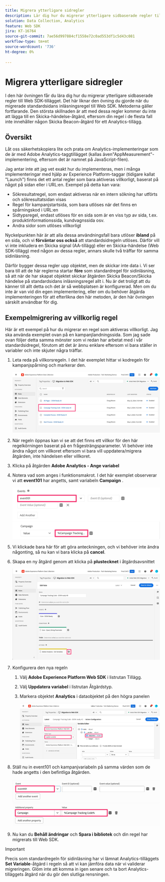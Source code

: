 ```yaml
---
title: Migrera ytterligare sidregler
description: Lär dig hur du migrerar ytterligare sidbaserade regler till Web SDK-tillägget.
solution: Data Collection, Analytics
feature: Web SDK
jira: KT-16764
source-git-commit: 7ae56d997884cf1558e72c0ad553df1c5d43c081
workflow-type: tm+mt
source-wordcount: '736'
ht-degree: 0%

---
```



# Migrera ytterligare sidregler

I den här övningen får du lära dig hur du migrerar ytterligare sidbaserade regler till Web SDK-tillägget. Det här liknar den övning du gjorde när du migrerade standardsidans inläsningsregel till Web SDK. Metoderna gäller fortfarande. Den största skillnaden är att med dessa regler kommer du inte att lägga till en Skicka-händelse-åtgärd, eftersom din regel i de flesta fall inte innehåller någon Skicka Beacon-åtgärd för ett Analytics-tillägg.

## Översikt

Låt oss säkerhetskopiera lite och prata om Analytics-implementeringar som de är med Adobe Analytics-taggtillägget (kallas även&quot;AppMeasurement&quot;-implementering, eftersom det är namnet på JavaScript-filen).

Jag antar inte att jag vet exakt hur du implementeras, men i många implementeringar med hjälp av Experience Platform-taggar (tidigare kallat &quot;Launch&quot;) finns det ett antal regler som bara aktiveras villkorligt, baserat på något på sidan eller i URL:en. Exempel på detta kan vara:

* Sökresultatregel, som endast aktiveras när en intern sökning har utförts och sökresultatsidan visas
* Regel för kampanjstartsida, som bara utlöses när det finns en spårningskod i URL:en
* Sidtypsregel, endast utlöses för en sida som är en viss typ av sida, t.ex. produktinformationssida, kundvagnssida osv.
* Andra sidor som utlöses villkorligt

Nyckelpunkten här är att alla dessa användningsfall bara utlöser **ibland** på en sida, och vi **förväntar oss också** att standardsidregeln utlöses. Därför vill vi inte inkludera en Skicka signal (AA-tillägg) eller en Skicka-händelse (Web SDK-tillägg) med någon av dessa regler, annars skulle två träffar för samma sidinläsning.

Därför bygger dessa regler upp objektet, men de skickar inte data i. Vi ser bara till att de här reglerna startar **före** som standardregel för sidinläsning, så att när de har skapat objektet skickar åtgärden Skicka Beacon/Skicka händelse på standardsidans inläsningsregel allt i. Nu är det troligt att du känner till allt detta och det är så webbplatsen är konfigurerad. Men om du inte är van vid din egen implementering, eller om du behöver åtgärda implementeringen för att efterlikna den här metoden, är den här övningen särskilt användbar för dig.

## Exempelmigrering av villkorlig regel

Här är ett exempel på hur du migrerar en regel som aktiveras villkorligt. Jag ska använda exemplet ovan på en kampanjlandningssida. Som jag sade ovan följer detta samma mönster som vi redan har arbetat med i vår standardsidregel, förutom att det är ännu enklare eftersom vi bara ställer in variabler och inte skjuter några träffar.

1. Leta reda på villkorsregeln. I det här exemplet hittar vi kodregeln för kampanjspårning och markerar den.

   ![Kampanjspårningskodregel välj](assets/campaign-tracking-code-rule-select.jpg)

1. När regeln öppnas kan vi se att det finns ett villkor för den här regelkörningen baserat på en frågesträngsparameter. Vi behöver inte ändra något om villkoret eftersom vi bara vill uppdatera/migrera åtgärden, inte händelsen eller villkoret.
1. Klicka på åtgärden **Adobe Analytics - Ange variabel**
1. Notera vad som anges i funktionsmakrot. I det här exemplet observerar vi att **event101** har angetts, samt variabeln **Campaign** .

   ![event101](assets/event101.jpg)
   ![kampanj var](assets/campaign-variable.jpg)

1. Vi klickade bara här för att göra anteckningen, och vi behöver inte ändra någonting, så nu kan vi bara klicka på **cancel**.
1. Skapa en ny åtgärd genom att klicka på **plustecknet** i åtgärdsavsnittet

   ![ny åtgärd](assets/new-action-conditional-rule.jpg)

1. Konfigurera den nya regeln
   1. Välj **Adobe Experience Platform Web SDK** i listrutan Tillägg.
   1. Välj **Uppdatera variabel** i listrutan Åtgärdstyp.
   1. Markera objektet **Analytics** i dataobjektet på den högra panelen

      ![Uppdatera variabelåtgärd](assets/configure-conditional-rule-action.jpg)

1. Ställ nu in event101 och kampanjvariabeln på samma värden som de hade angetts i den befintliga åtgärden.

   ![Set event101](assets/web-sdk-event101.jpg)
   ![Ange kampanj](assets/web-sdk-campaign-var.jpg)

1. Nu kan du **Behåll ändringar** och **Spara i bibliotek** och din regel har migrerats till Web SDK.

>[!IMPORTANT]
>
>Precis som standardregeln för sidinläsning har vi lämnat Analytics-tilläggets **Set Variable**-åtgärd i regeln så att vi kan jämföra data när vi validerar migreringen. Glöm inte att komma in igen senare och ta bort Analytics-tilläggets åtgärd när du gör den slutliga rensningen.



